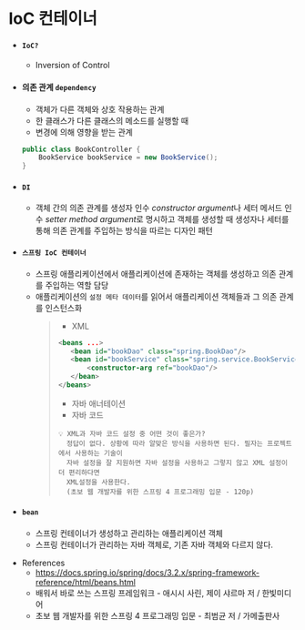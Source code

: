 # IoC 컨테이너
- #### `IoC?`
   - Inversion of Control
- #### 의존 관계 `dependency`
   - 객체가 다른 객체와 상호 작용하는 관계
   - 한 클래스가 다른 클래스의 메소드를 실행할 때
   - 변경에 의해 영향을 받는 관계
    ```java
    public class BookController {
        BookService bookService = new BookService();
    }
    ```
- #### `DI`
   - 객체 간의 의존 관계를 생성자 인수 *constructor argument*나 세터 메서드 인수 *setter method argument*로 
명시하고 객체를 생성할 때 생성자나 세터를 통해 의존 관계를 주입하는 방식을 따르는 디자인 패턴
- #### `스프링 IoC 컨테이너`
   - 스프링 애플리케이션에서 애플리케이션에 존재하는 객체를 생성하고 의존 관계를 주입하는 역할 담당
   - 애플리케이션의 `설정 메타 데이터`를 읽어서 애플리케이션 객체들과 그 의존 관계를 인스턴스화
      >- XML
      >```xml
      ><beans ...>
      >    <bean id="bookDao" class="spring.BookDao"/>
      >    <bean id="bookService" class="spring.service.BookService">
      >        <constructor-arg ref="bookDao"/>
      >    </bean>
      ></beans>
      >```
      >- 자바 애너테이션
      >- 자바 코드
      >```text
      >💡 XML과 자바 코드 설정 중 어떤 것이 좋은가?
      >   정답이 없다. 상황에 따라 알맞은 방식을 사용하면 된다. 필자는 프로젝트에서 사용하는 기술이
      >   자바 설정을 잘 지원하면 자바 설정을 사용하고 그렇지 않고 XML 설정이 더 편리하다면
      >   XML설정을 사용한다. 
      >   (초보 웹 개발자를 위한 스프링 4 프로그래밍 입문 - 120p)
      >```
- #### `bean`
   - 스프링 컨테이너가 생성하고 관리하는 애플리케이션 객체
   - 스프링 컨테이너가 관리하는 자바 객체로, 기존 자바 객체와 다르지 않다.

* References
   - https://docs.spring.io/spring/docs/3.2.x/spring-framework-reference/html/beans.html
   - 배워서 바로 쓰는 스프링 프레임워크 - 애시시 사린, 제이 샤르마 저 / 한빛미디어
   - 초보 웹 개발자를 위한 스프링 4 프로그래밍 입문 - 최범균 저 / 가메출판사